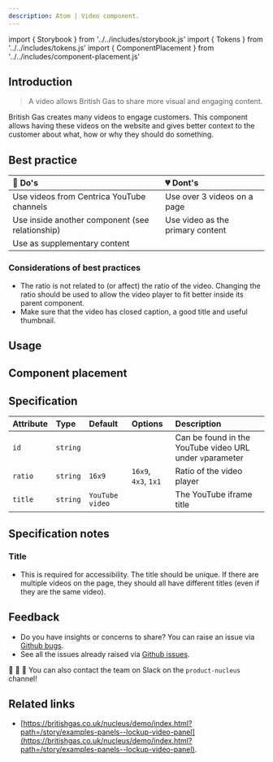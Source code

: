 ```yaml
---
description: Atom | Video component.
---
```


import { Storybook } from '../../includes/storybook.js'
import { Tokens } from '../../includes/tokens.js'
import { ComponentPlacement } from '../../includes/component-placement.js'

## Introduction

> A video allows British Gas to share more visual and engaging content.

British Gas creates many videos to engage customers. This component allows having these videos on the website and gives better context to the customer about what, how or why they should do something.

## Best practice

| 💚 Do's | 💔 Dont's |
| :--- | :--- |
| Use videos from Centrica YouTube channels | Use over 3 videos on a page |
| Use inside another component (see relationship) | Use video as the primary content |
| Use as supplementary content |  |

### Considerations of best practices

* The ratio is not related to (or affect) the ratio of the video. Changing the ratio should be used to allow the video player to fit better inside its parent component.
* Make sure that the video has closed caption, a good title and useful thumbnail.

## Usage

<Storybook story="components-ns-video--youtube"></Storybook>

## Component placement

<ComponentPlacement component="ns-video" parentComponents="ns-lockup,ns-content"></ComponentPlacement>

## Specification

| Attribute | Type | Default | Options | Description |
| :--- | :--- | :--- | :--- | :--- |
| `id`  | `string` |  |  | Can be found in the YouTube video URL under `v`parameter |
| `ratio` | `string` | `16x9` | `16x9`, `4x3`, `1x1` | Ratio of the video player |
| `title` | `string` | `YouTube video` |  | The YouTube iframe title |

## Specification notes

### Title

* This is required for accessibility. The title should be unique. If there are multiple videos on the page, they should all have different titles (even if they are the same video).

<Tokens component="video"></Tokens>

## Feedback

* Do you have insights or concerns to share? You can raise an issue via [Github bugs](https://github.com/ConnectedHomes/nucleus/issues/new?assignees=&labels=Bug&template=a--bug-report.md&title=[bug]%20[ns-video]).
* See all the issues already raised via [Github issues](https://github.com/connectedHomes/nucleus/issues?utf8=%E2%9C%93&q=is%3Aopen+is%3Aissue+label%3ABug+[ns-video]).

💩 🎉 🦄 You can also contact the team on Slack on the `product-nucleus` channel!

## Related links

* [https://britishgas.co.uk/nucleus/demo/index.html?path=/story/examples-panels--lockup-video-panel](https://britishgas.co.uk/nucleus/demo/index.html?path=/story/examples-panels--lockup-video-panel).
